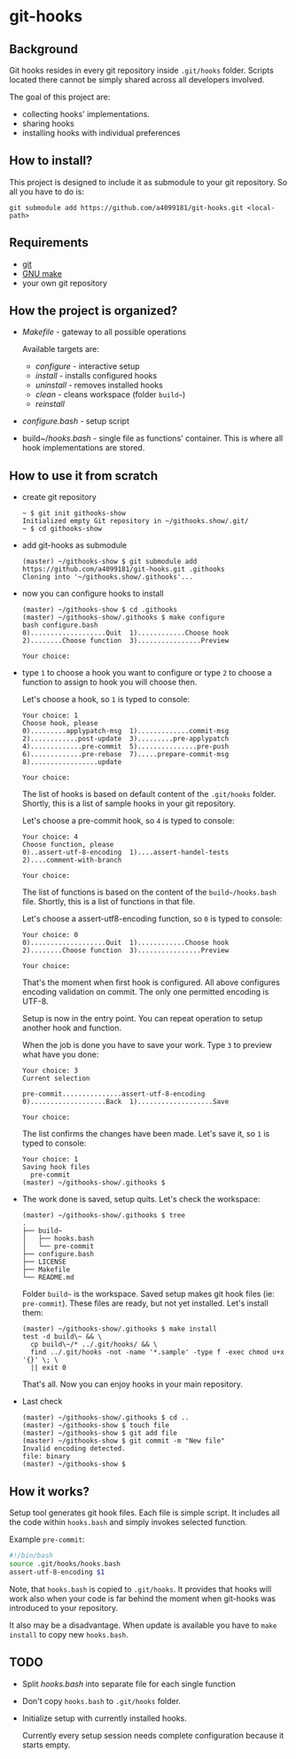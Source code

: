 # git-hooks

## Background

Git hooks resides in every git repository inside `.git/hooks` folder.
Scripts located there cannot be simply shared across all developers involved.

The goal of this project are:
- collecting hooks' implementations.
- sharing hooks
- installing hooks with individual preferences

## How to install?

This project is designed to include it as submodule to your git repository.
So all you have to do is:

```shell
git submodule add https://github.com/a4099181/git-hooks.git <local-path>
```

## Requirements

- [git](https://git-scm.com/)
- [GNU make](https://www.gnu.org/software/make/)
- your own git repository

## How the project is organized?

- _Makefile_ - gateway to all possible operations

  Available targets are:
  - *configure*       - interactive setup
  - *install*         - installs configured hooks
  - *uninstall*       - removes installed hooks
  - *clean*           - cleans workspace (folder `build~`)
  - *reinstall*

- _configure.bash_    - setup script
- build~/_hooks.bash_ - single file as functions' container.
  This is where all hook implementations are stored.

## How to use it from scratch

- create git repository

  ```shell
  ~ $ git init githooks-show
  Initialized empty Git repository in ~/githooks.show/.git/
  ~ $ cd githooks-show
  ```

- add git-hooks as submodule

  ```shell
  (master) ~/githooks-show $ git submodule add https://github.com/a4099181/git-hooks.git .githooks
  Cloning into '~/githooks.show/.githooks'...
  ```

- now you can configure hooks to install

  ```shell
  (master) ~/githooks-show $ cd .githooks
  (master) ~/githooks-show/.githooks $ make configure
  bash configure.bash
  0)...................Quit  1)............Choose hook  2)........Choose function  3)................Preview

  Your choice:
  ```

- type `1` to choose a hook you want to configure or
  type `2` to choose a function to assign to hook you will choose then.

  Let's choose a hook, so `1` is typed to console:

  ```shell
  Your choice: 1
  Choose hook, please
  0).........applypatch-msg  1).............commit-msg  2)............post-update  3).........pre-applypatch
  4).............pre-commit  5)...............pre-push  6).............pre-rebase  7).....prepare-commit-msg
  8).................update

  Your choice:
  ```

  The list of hooks is based on default content of the `.git/hooks` folder.
  Shortly, this is a list of sample hooks in your git repository.

  Let's choose a pre-commit hook, so `4` is typed to console:

  ```shell
  Your choice: 4
  Choose function, please
  0)..assert-utf-8-encoding  1)....assert-handel-tests  2)....comment-with-branch

  Your choice:
  ```

  The list of functions is based on the content of the `build~/hooks.bash` file.
  Shortly, this is a list of functions in that file.

  Let's choose a assert-utf8-encoding function, so `0` is typed to console:

  ```shell
  Your choice: 0
  0)...................Quit  1)............Choose hook  2)........Choose function  3)................Preview

  Your choice:
  ```

  That's the moment when first hook is configured. All above configures encoding validation on commit.
  The only one permitted encoding is UTF-8.

  Setup is now in the entry point. You can repeat operation to setup another hook and function.

  When the job is done you have to save your work. Type `3` to preview what have you done:

  ```shell
  Your choice: 3
  Current selection

  pre-commit...............assert-utf-8-encoding
  0)...................Back  1)...................Save

  Your choice:
  ```

  The list confirms the changes have been made. Let's save it, so `1` is typed to console:

  ```shell
  Your choice: 1
  Saving hook files
    pre-commit
  (master) ~/githooks-show/.githooks $
  ```

- The work done is saved, setup quits. Let's check the workspace:

  ```shell
  (master) ~/githooks-show/.githooks $ tree
  .
  ├── build~
  │   ├── hooks.bash
  │   └── pre-commit
  ├── configure.bash
  ├── LICENSE
  ├── Makefile
  └── README.md
  ```

  Folder `build~` is the workspace. Saved setup makes git hook files (ie: `pre-commit`).
  These files are ready, but not yet installed. Let's install them:

  ```shell
  (master) ~/githooks-show/.githooks $ make install
  test -d build\~ && \
    cp build\~/* ../.git/hooks/ && \
    find ../.git/hooks -not -name '*.sample' -type f -exec chmod u+x '{}' \; \
    || exit 0
  ```

  That's all. Now you can enjoy hooks in your main repository.

- Last check

  ```shell
  (master) ~/githooks-show/.githooks $ cd ..
  (master) ~/githooks-show $ touch file
  (master) ~/githooks-show $ git add file
  (master) ~/githooks-show $ git commit -m "New file"
  Invalid encoding detected.
  file: binary
  (master) ~/githooks-show $
  ```

## How it works?

  Setup tool generates git hook files. Each file is simple script.
  It includes all the code within `hooks.bash` and simply invokes selected function.

  Example `pre-commit`:

  ```bash
  #!/bin/bash
  source .git/hooks/hooks.bash
  assert-utf-8-encoding $1
  ```

  Note, that `hooks.bash` is copied to `.git/hooks`.
  It provides that hooks will work also when your code is far behind the moment
  when git-hooks was introduced to your repository.

  It also may be a disadvantage.
  When update is available you have to `make install` to copy new `hooks.bash`.

## TODO

- Split _hooks.bash_ into separate file for each single function
- Don't copy `hooks.bash` to `.git/hooks` folder.
- Initialize setup with currently installed hooks.

  Currently every setup session needs complete configuration because it starts empty.





